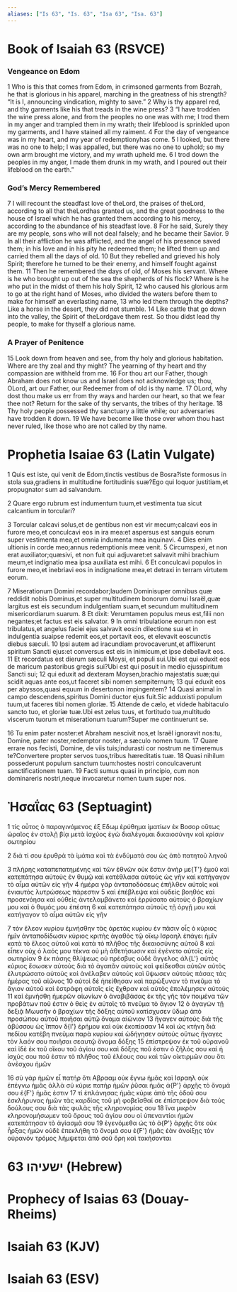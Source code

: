 ```yaml
---
aliases: ["Is 63", "Is. 63", "Isa 63", "Isa. 63"]
---
```



# Book of Isaiah 63 (RSVCE)

### Vengeance on Edom
1 Who is this that comes from Edom, in crimsoned garments from Bozrah, he that is glorious in his apparel, marching in the greatness of his strength? “It is I, announcing vindication, mighty to save.”
2 Why is thy apparel red, and thy garments like his that treads in the wine press?
3 “I have trodden the wine press alone, and from the peoples no one was with me; I trod them in my anger and trampled them in my wrath; their lifeblood is sprinkled upon my garments, and I have stained all my raiment.
4 For the day of vengeance was in my heart, and my year of redemptionyhas come.
5 I looked, but there was no one to help; I was appalled, but there was no one to uphold; so my own arm brought me victory, and my wrath upheld me.
6 I trod down the peoples in my anger, I made them drunk in my wrath, and I poured out their lifeblood on the earth.”
### God’s Mercy Remembered
7 I will recount the steadfast love of theLord, the praises of theLord, according to all that theLordhas granted us, and the great goodness to the house of Israel which he has granted them according to his mercy, according to the abundance of his steadfast love.
8 For he said, Surely they are my people, sons who will not deal falsely; and he became their Savior.
9 In all their affliction he was afflicted, and the angel of his presence saved them; in his love and in his pity he redeemed them; he lifted them up and carried them all the days of old.
10 But they rebelled and grieved his holy Spirit; therefore he turned to be their enemy, and himself fought against them.
11 Then he remembered the days of old, of Moses his servant. Where is he who brought up out of the sea the shepherds of his flock? Where is he who put in the midst of them his holy Spirit,
12 who caused his glorious arm to go at the right hand of Moses, who divided the waters before them to make for himself an everlasting name,
13 who led them through the depths? Like a horse in the desert, they did not stumble.
14 Like cattle that go down into the valley, the Spirit of theLordgave them rest. So thou didst lead thy people, to make for thyself a glorious name.
### A Prayer of Penitence
15 Look down from heaven and see, from thy holy and glorious habitation. Where are thy zeal and thy might? The yearning of thy heart and thy compassion are withheld from me.
16 For thou art our Father, though Abraham does not know us and Israel does not acknowledge us; thou, OLord, art our Father, our Redeemer from of old is thy name.
17 OLord, why dost thou make us err from thy ways and harden our heart, so that we fear thee not? Return for the sake of thy servants, the tribes of thy heritage.
18 Thy holy people possessed thy sanctuary a little while; our adversaries have trodden it down.
19 We have become like those over whom thou hast never ruled, like those who are not called by thy name.


# Prophetia Isaiae 63 (Latin Vulgate)

1 Quis est iste, qui venit de Edom,tinctis vestibus de Bosra?iste formosus in stola sua,gradiens in multitudine fortitudinis suæ?Ego qui loquor justitiam,et propugnator sum ad salvandum.

2 Quare ergo rubrum est indumentum tuum,et vestimenta tua sicut calcantium in torculari?

3 Torcular calcavi solus,et de gentibus non est vir mecum;calcavi eos in furore meo,et conculcavi eos in ira mea:et aspersus est sanguis eorum super vestimenta mea,et omnia indumenta mea inquinavi.
4 Dies enim ultionis in corde meo;annus redemptionis meæ venit.
5 Circumspexi, et non erat auxiliator;quæsivi, et non fuit qui adjuvaret:et salvavit mihi brachium meum,et indignatio mea ipsa auxiliata est mihi.
6 Et conculcavi populos in furore meo,et inebriavi eos in indignatione mea,et detraxi in terram virtutem eorum.

7 Miserationum Domini recordabor;laudem Dominisuper omnibus quæ reddidit nobis Dominus,et super multitudinem bonorum domui Israël,quæ largitus est eis secundum indulgentiam suam,et secundum multitudinem misericordiarum suarum.
8 Et dixit: Verumtamen populus meus est,filii non negantes;et factus est eis salvator.
9 In omni tribulatione eorum non est tribulatus,et angelus faciei ejus salvavit eos:in dilectione sua et in indulgentia suaipse redemit eos,et portavit eos, et elevavit eoscunctis diebus sæculi.
10 Ipsi autem ad iracundiam provocaverunt,et afflixerunt spiritum Sancti ejus:et conversus est eis in inimicum,et ipse debellavit eos.
11 Et recordatus est dierum sæculi Moysi, et populi sui.Ubi est qui eduxit eos de maricum pastoribus gregis sui?Ubi est qui posuit in medio ejusspiritum Sancti sui;
12 qui eduxit ad dexteram Moysen,brachio majestatis suæ;qui scidit aquas ante eos,ut faceret sibi nomen sempiternum;
13 qui eduxit eos per abyssos,quasi equum in desertonon impingentem?
14 Quasi animal in campo descendens,spiritus Domini ductor ejus fuit.Sic adduxisti populum tuum,ut faceres tibi nomen gloriæ.
15 Attende de cælo, et videde habitaculo sancto tuo, et gloriæ tuæ.Ubi est zelus tuus, et fortitudo tua,multitudo viscerum tuorum et miserationum tuarum?Super me continuerunt se.

16 Tu enim pater noster:et Abraham nescivit nos,et Israël ignoravit nos:tu, Domine, pater noster,redemptor noster, a sæculo nomen tuum.
17 Quare errare nos fecisti, Domine, de viis tuis;indurasti cor nostrum ne timeremus te?Convertere propter servos tuos,tribus hæreditatis tuæ.
18 Quasi nihilum possederunt populum sanctum tuum:hostes nostri conculcaverunt sanctificationem tuam.
19 Facti sumus quasi in principio, cum non dominareris nostri,neque invocaretur nomen tuum super nos.


# Ἠσαΐας 63 (Septuagint)

1 τίς οὗτος ὁ παραγινόμενος ἐξ Εδωμ ἐρύθημα ἱματίων ἐκ Βοσορ οὕτως ὡραῖος ἐν στολῇ βίᾳ μετὰ ἰσχύος ἐγὼ διαλέγομαι δικαιοσύνην καὶ κρίσιν σωτηρίου

2 διὰ τί σου ἐρυθρὰ τὰ ἱμάτια καὶ τὰ ἐνδύματά σου ὡς ἀπὸ πατητοῦ ληνοῦ

3 πλήρης καταπεπατημένης καὶ τῶν ἐθνῶν οὐκ ἔστιν ἀνὴρ με{T'} ἐμοῦ καὶ κατεπάτησα αὐτοὺς ἐν θυμῷ καὶ κατέθλασα αὐτοὺς ὡς γῆν καὶ κατήγαγον τὸ αἷμα αὐτῶν εἰς γῆν
4 ἡμέρα γὰρ ἀνταποδόσεως ἐπῆλθεν αὐτοῖς καὶ ἐνιαυτὸς λυτρώσεως πάρεστιν
5 καὶ ἐπέβλεψα καὶ οὐδεὶς βοηθός καὶ προσενόησα καὶ οὐθεὶς ἀντελαμβάνετο καὶ ἐρρύσατο αὐτοὺς ὁ βραχίων μου καὶ ὁ θυμός μου ἐπέστη
6 καὶ κατεπάτησα αὐτοὺς τῇ ὀργῇ μου καὶ κατήγαγον τὸ αἷμα αὐτῶν εἰς γῆν

7 τὸν ἔλεον κυρίου ἐμνήσθην τὰς ἀρετὰς κυρίου ἐν πᾶσιν οἷς ὁ κύριος ἡμῖν ἀνταποδίδωσιν κύριος κριτὴς ἀγαθὸς τῷ οἴκῳ Ισραηλ ἐπάγει ἡμῖν κατὰ τὸ ἔλεος αὐτοῦ καὶ κατὰ τὸ πλῆθος τῆς δικαιοσύνης αὐτοῦ
8 καὶ εἶπεν οὐχ ὁ λαός μου τέκνα οὐ μὴ ἀθετήσωσιν καὶ ἐγένετο αὐτοῖς εἰς σωτηρίαν
9 ἐκ πάσης θλίψεως οὐ πρέσβυς οὐδὲ ἄγγελος ἀλ{L'} αὐτὸς κύριος ἔσωσεν αὐτοὺς διὰ τὸ ἀγαπᾶν αὐτοὺς καὶ φείδεσθαι αὐτῶν αὐτὸς ἐλυτρώσατο αὐτοὺς καὶ ἀνέλαβεν αὐτοὺς καὶ ὕψωσεν αὐτοὺς πάσας τὰς ἡμέρας τοῦ αἰῶνος
10 αὐτοὶ δὲ ἠπείθησαν καὶ παρώξυναν τὸ πνεῦμα τὸ ἅγιον αὐτοῦ καὶ ἐστράφη αὐτοῖς εἰς ἔχθραν καὶ αὐτὸς ἐπολέμησεν αὐτούς
11 καὶ ἐμνήσθη ἡμερῶν αἰωνίων ὁ ἀναβιβάσας ἐκ τῆς γῆς τὸν ποιμένα τῶν προβάτων ποῦ ἐστιν ὁ θεὶς ἐν αὐτοῖς τὸ πνεῦμα τὸ ἅγιον
12 ὁ ἀγαγὼν τῇ δεξιᾷ Μωυσῆν ὁ βραχίων τῆς δόξης αὐτοῦ κατίσχυσεν ὕδωρ ἀπὸ προσώπου αὐτοῦ ποιῆσαι αὐτῷ ὄνομα αἰώνιον
13 ἤγαγεν αὐτοὺς διὰ τῆς ἀβύσσου ὡς ἵππον δ{I'} ἐρήμου καὶ οὐκ ἐκοπίασαν
14 καὶ ὡς κτήνη διὰ πεδίου κατέβη πνεῦμα παρὰ κυρίου καὶ ὡδήγησεν αὐτούς οὕτως ἤγαγες τὸν λαόν σου ποιῆσαι σεαυτῷ ὄνομα δόξης
15 ἐπίστρεψον ἐκ τοῦ οὐρανοῦ καὶ ἰδὲ ἐκ τοῦ οἴκου τοῦ ἁγίου σου καὶ δόξης ποῦ ἐστιν ὁ ζῆλός σου καὶ ἡ ἰσχύς σου ποῦ ἐστιν τὸ πλῆθος τοῦ ἐλέους σου καὶ τῶν οἰκτιρμῶν σου ὅτι ἀνέσχου ἡμῶν

16 σὺ γὰρ ἡμῶν εἶ πατήρ ὅτι Αβρααμ οὐκ ἔγνω ἡμᾶς καὶ Ισραηλ οὐκ ἐπέγνω ἡμᾶς ἀλλὰ σύ κύριε πατὴρ ἡμῶν ῥῦσαι ἡμᾶς ἀ{P'} ἀρχῆς τὸ ὄνομά σου ἐ{F'} ἡμᾶς ἐστιν
17 τί ἐπλάνησας ἡμᾶς κύριε ἀπὸ τῆς ὁδοῦ σου ἐσκλήρυνας ἡμῶν τὰς καρδίας τοῦ μὴ φοβεῖσθαί σε ἐπίστρεψον διὰ τοὺς δούλους σου διὰ τὰς φυλὰς τῆς κληρονομίας σου
18 ἵνα μικρὸν κληρονομήσωμεν τοῦ ὄρους τοῦ ἁγίου σου οἱ ὑπεναντίοι ἡμῶν κατεπάτησαν τὸ ἁγίασμά σου
19 ἐγενόμεθα ὡς τὸ ἀ{P'} ἀρχῆς ὅτε οὐκ ἦρξας ἡμῶν οὐδὲ ἐπεκλήθη τὸ ὄνομά σου ἐ{F'} ἡμᾶς ἐὰν ἀνοίξῃς τὸν οὐρανόν τρόμος λήμψεται ἀπὸ σοῦ ὄρη καὶ τακήσονται


# 63 ישעיהו (Hebrew)


# Prophecy of Isaias 63 (Douay-Rheims)


# Isaiah 63 (KJV)


# Isaiah 63 (ESV)

